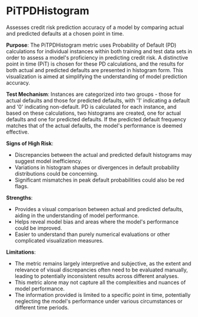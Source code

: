 # PiTPDHistogram

Assesses credit risk prediction accuracy of a model by comparing actual and predicted defaults at a chosen point in
time.

**Purpose**: The PiTPDHistogram metric uses Probability of Default (PD) calculations for individual instances
within both training and test data sets in order to assess a model's proficiency in predicting credit risk. A
distinctive point in time (PiT) is chosen for these PD calculations, and the results for both actual and predicted
defaults are presented in histogram form. This visualization is aimed at simplifying the understanding of model
prediction accuracy.

**Test Mechanism**: Instances are categorized into two groups - those for actual defaults and those for predicted
defaults, with '1' indicating a default and '0' indicating non-default. PD is calculated for each instance, and
based on these calculations, two histograms are created, one for actual defaults and one for predicted defaults. If
the predicted default frequency matches that of the actual defaults, the model's performance is deemed effective.

**Signs of High Risk**:
- Discrepancies between the actual and predicted default histograms may suggest model inefficiency.
- Variations in histogram shapes or divergences in default probability distributions could be concerning.
- Significant mismatches in peak default probabilities could also be red flags.

**Strengths**:
- Provides a visual comparison between actual and predicted defaults, aiding in the understanding of model
performance.
- Helps reveal model bias and areas where the model's performance could be improved.
- Easier to understand than purely numerical evaluations or other complicated visualization measures.

**Limitations**:
- The metric remains largely interpretive and subjective, as the extent and relevance of visual discrepancies often
need to be evaluated manually, leading to potentially inconsistent results across different analyses.
- This metric alone may not capture all the complexities and nuances of model performance.
- The information provided is limited to a specific point in time, potentially neglecting the model's performance
under various circumstances or different time periods.